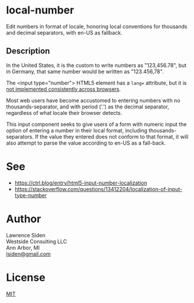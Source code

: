 # local-number
Edit numbers in format of locale, honoring local conventions for thousands and decimal separators,
with en-US as fallback.

## Description

In the United States, it is the custom to write numbers as "123,456.78",
but in Germany, that same number would be written as "123.456,78".

The &lt;input type="number"&gt; HTML5 element has a `lang=` attribute,
but it is [not implemented consistently across browsers](https://ctrl.blog/entry/html5-input-number-localization).

Most web users have become accustomed to entering numbers with no thousands-separator,
and with period ('.') as the decimal separator,
regardless of what locale their browser detects.

This input component seeks to give users of a form with numeric input
the option of entering a number in their local format,
including thousands-separators.
If the value they entered does not conform to that format,
it will also attempt to parse the value according to en-US as a fall-back.

# See

* https://ctrl.blog/entry/html5-input-number-localization
* https://stackoverflow.com/questions/13412204/localization-of-input-type-number

# Author
Lawrence Siden  
Westside Consulting LLC  
Ann Arbor, MI  
lsiden@gmail.com

# License

[MIT](https://opensource.org/licenses/MIT)
